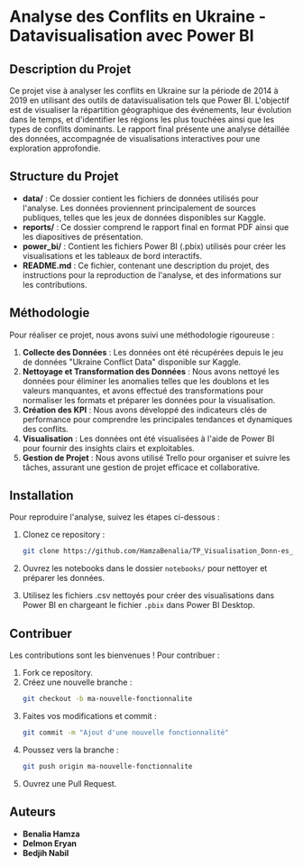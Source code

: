 # Analyse des Conflits en Ukraine - Datavisualisation avec Power BI

## Description du Projet

Ce projet vise à analyser les conflits en Ukraine sur la période de 2014 à 2019 en utilisant des outils de datavisualisation tels que Power BI. L'objectif est de visualiser la répartition géographique des événements, leur évolution dans le temps, et d'identifier les régions les plus touchées ainsi que les types de conflits dominants. Le rapport final présente une analyse détaillée des données, accompagnée de visualisations interactives pour une exploration approfondie.

## Structure du Projet

- **data/** : Ce dossier contient les fichiers de données utilisés pour l'analyse. Les données proviennent principalement de sources publiques, telles que les jeux de données disponibles sur Kaggle.
- **reports/** : Ce dossier comprend le rapport final en format PDF ainsi que les diapositives de présentation.
- **power_bi/** : Contient les fichiers Power BI (.pbix) utilisés pour créer les visualisations et les tableaux de bord interactifs.
- **README.md** : Ce fichier, contenant une description du projet, des instructions pour la reproduction de l'analyse, et des informations sur les contributions.

## Méthodologie

Pour réaliser ce projet, nous avons suivi une méthodologie rigoureuse :

1. **Collecte des Données** : Les données ont été récupérées depuis le jeu de données "Ukraine Conflict Data" disponible sur Kaggle.
2. **Nettoyage et Transformation des Données** : Nous avons nettoyé les données pour éliminer les anomalies telles que les doublons et les valeurs manquantes, et avons effectué des transformations pour normaliser les formats et préparer les données pour la visualisation.
3. **Création des KPI** : Nous avons développé des indicateurs clés de performance pour comprendre les principales tendances et dynamiques des conflits.
4. **Visualisation** : Les données ont été visualisées à l'aide de Power BI pour fournir des insights clairs et exploitables.
5. **Gestion de Projet** : Nous avons utilisé Trello pour organiser et suivre les tâches, assurant une gestion de projet efficace et collaborative.

## Installation

Pour reproduire l'analyse, suivez les étapes ci-dessous :

1. Clonez ce repository :
    ```bash
    git clone https://github.com/HamzaBenalia/TP_Visualisation_Donn-es_BI.git
    ```
2. Ouvrez les notebooks dans le dossier `notebooks/` pour nettoyer et préparer les données.
   
3. Utilisez les fichiers .csv nettoyés pour créer des visualisations dans Power BI en chargeant le fichier `.pbix` dans Power BI Desktop.

## Contribuer

Les contributions sont les bienvenues ! Pour contribuer :

1. Fork ce repository.
2. Créez une nouvelle branche :
    ```bash
    git checkout -b ma-nouvelle-fonctionnalite
    ```
3. Faites vos modifications et commit :
    ```bash
    git commit -m "Ajout d'une nouvelle fonctionnalité"
    ```
4. Poussez vers la branche :
    ```bash
    git push origin ma-nouvelle-fonctionnalite
    ```
5. Ouvrez une Pull Request.

## Auteurs

- **Benalia Hamza**
- **Delmon Eryan**
- **Bedjih Nabil**
